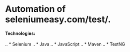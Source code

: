 # Automation of seleniumeasy.com/test/.

#### Technologies:
.. * Selenium
.. * Java
.. * JavaScript
.. * Maven
.. * TestNG
